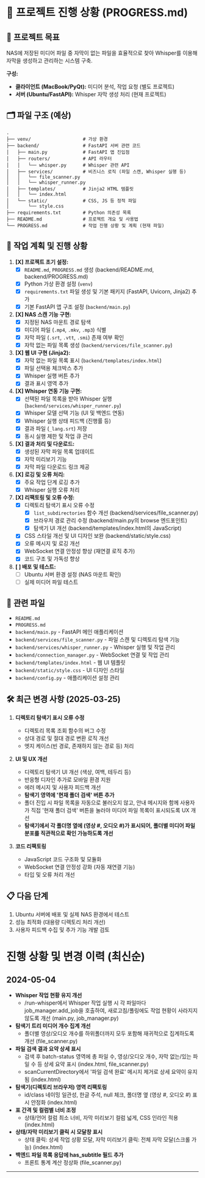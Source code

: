 # 🚧 프로젝트 진행 상황 (PROGRESS.md)

## 🎯 프로젝트 목표

NAS에 저장된 미디어 파일 중 자막이 없는 파일을 효율적으로 찾아 Whisper를 이용해 자막을 생성하고 관리하는 시스템 구축.

**구성:**

*   **클라이언트 (MacBook/PyQt):** 미디어 분석, 작업 요청 (별도 프로젝트)
*   **서버 (Ubuntu/FastAPI):** Whisper 자막 생성 처리 (현재 프로젝트)

## 🗂️ 파일 구조 (예상)

```
.
├── venv/                   # 가상 환경
├── backend/                # FastAPI 서버 관련 코드
│   ├── main.py             # FastAPI 앱 진입점
│   ├── routers/            # API 라우터
│   │   └── whisper.py      # Whisper 관련 API
│   ├── services/           # 비즈니스 로직 (파일 스캔, Whisper 실행 등)
│   │   └── file_scanner.py
│   │   └── whisper_runner.py
│   ├── templates/          # Jinja2 HTML 템플릿
│   │   └── index.html
│   └── static/             # CSS, JS 등 정적 파일
│       └── style.css
├── requirements.txt        # Python 의존성 목록
├── README.md               # 프로젝트 개요 및 사용법
└── PROGRESS.md             # 작업 진행 상황 및 계획 (현재 파일)
```

## 📝 작업 계획 및 진행 상황

1.  **[X] 프로젝트 초기 설정:**
    *   [X] `README.md`, `PROGRESS.md` 생성 (backend/README.md, backend/PROGRESS.md)
    *   [X] Python 가상 환경 설정 (`venv`)
    *   [X] `requirements.txt` 파일 생성 및 기본 패키지 (FastAPI, Uvicorn, Jinja2) 추가
    *   [X] 기본 FastAPI 앱 구조 설정 (`backend/main.py`)
2.  **[X] NAS 스캔 기능 구현:**
    *   [X] 지정된 NAS 마운트 경로 탐색
    *   [X] 미디어 파일 (`.mp4`, `.mkv`, `.mp3`) 식별
    *   [X] 자막 파일 (`.srt`, `.vtt`, `.smi`) 존재 여부 확인
    *   [X] 자막 없는 파일 목록 생성 (`backend/services/file_scanner.py`)
3.  **[X] 웹 UI 구현 (Jinja2):**
    *   [X] 자막 없는 파일 목록 표시 (`backend/templates/index.html`)
    *   [X] 파일 선택용 체크박스 추가
    *   [X] Whisper 실행 버튼 추가
    *   [X] 결과 표시 영역 추가
4.  **[X] Whisper 연동 기능 구현:**
    *   [X] 선택된 파일 목록을 받아 Whisper 실행 (`backend/services/whisper_runner.py`)
    *   [X] Whisper 모델 선택 기능 (UI 및 백엔드 연동)
    *   [X] Whisper 실행 상태 피드백 (진행률 등)
    *   [X] 결과 파일 (`_lang.srt`) 저장
    *   [X] 동시 실행 제한 및 작업 큐 관리
5.  **[X] 결과 처리 및 다운로드:**
    *   [X] 생성된 자막 파일 목록 업데이트
    *   [X] 자막 미리보기 기능
    *   [X] 자막 파일 다운로드 링크 제공
6.  **[X] 로깅 및 오류 처리:**
    *   [X] 주요 작업 단계 로깅 추가
    *   [X] Whisper 실행 오류 처리
7.  **[X] 리팩토링 및 오류 수정:**
    *   [X] 디렉토리 탐색기 표시 오류 수정
       *   [X] `list_subdirectories` 함수 개선 (backend/services/file_scanner.py)
       *   [X] 브라우저 경로 관리 수정 (backend/main.py의 browse 엔드포인트)
       *   [X] 탐색기 UI 개선 (backend/templates/index.html의 JavaScript)
    *   [X] CSS 스타일 개선 및 UI 디자인 보완 (backend/static/style.css)
    *   [X] 오류 메시지 및 로깅 개선
    *   [X] WebSocket 연결 안정성 향상 (재연결 로직 추가)
    *   [X] 코드 구조 및 가독성 향상
8.  **[ ] 배포 및 테스트:**
    *   [ ] Ubuntu 서버 환경 설정 (NAS 마운트 확인)
    *   [ ] 실제 미디어 파일 테스트

## 🔗 관련 파일

*   `README.md`
*   `PROGRESS.md`
*   `backend/main.py` - FastAPI 메인 애플리케이션
*   `backend/services/file_scanner.py` - 파일 스캔 및 디렉토리 탐색 기능
*   `backend/services/whisper_runner.py` - Whisper 실행 및 작업 관리
*   `backend/connection_manager.py` - WebSocket 연결 및 작업 관리
*   `backend/templates/index.html` - 웹 UI 템플릿
*   `backend/static/style.css` - UI 디자인 스타일
*   `backend/config.py` - 애플리케이션 설정 관리

## 🛠️ 최근 변경 사항 (2025-03-25)

1. **디렉토리 탐색기 표시 오류 수정**
   - 디렉토리 목록 조회 함수의 버그 수정
   - 상대 경로 및 절대 경로 변환 로직 개선
   - 엣지 케이스(빈 경로, 존재하지 않는 경로 등) 처리

2. **UI 및 UX 개선**
   - 디렉토리 탐색기 UI 개선 (색상, 여백, 테두리 등)
   - 반응형 디자인 추가로 모바일 환경 지원
   - 에러 메시지 및 사용자 피드백 개선
   - **탐색기 영역에 '현재 폴더 검색' 버튼 추가**
   - 폴더 진입 시 파일 목록을 자동으로 불러오지 않고, 안내 메시지와 함께 사용자가 직접 '현재 폴더 검색' 버튼을 눌러야 미디어 파일 목록이 표시되도록 UX 개선
   - **탐색기에서 각 폴더명 옆에 (영상 #, 오디오 #)가 표시되어, 폴더별 미디어 파일 분포를 직관적으로 확인 가능하도록 개선**

3. **코드 리팩토링**
   - JavaScript 코드 구조화 및 모듈화
   - WebSocket 연결 안정성 강화 (자동 재연결 기능)
   - 타입 및 오류 처리 개선

## 📋 다음 단계

1. Ubuntu 서버에 배포 및 실제 NAS 환경에서 테스트
2. 성능 최적화 (대용량 디렉토리 처리 개선)
3. 사용자 피드백 수집 및 추가 기능 개발 검토 

# 진행 상황 및 변경 이력 (최신순)

## 2024-05-04

- **Whisper 작업 현황 유지 개선**
  - /run-whisper에서 Whisper 작업 실행 시 각 파일마다 job_manager.add_job을 호출하여, 새로고침/폴링에도 작업 현황이 사라지지 않도록 개선 (main.py, job_manager.py)
- **탐색기 트리 미디어 개수 집계 개선**
  - 폴더별 영상/오디오 개수를 하위폴더까지 모두 포함해 재귀적으로 집계하도록 개선 (file_scanner.py)
- **파일 검색 결과 요약 상세 표시**
  - 검색 후 batch-status 영역에 총 파일 수, 영상/오디오 개수, 자막 없는/있는 파일 수 등 상세 요약 표시 (index.html, file_scanner.py)
  - scanCurrentDirectory에서 '파일 검색 완료' 메시지 제거로 상세 요약이 유지됨 (index.html)
- **탐색기(디렉토리 브라우저) 영역 리팩토링**
  - id/class 네이밍 일관성, 한글 주석, null 체크, 폴더명 옆 (영상 #, 오디오 #) 표시 안정화 (index.html)
- **표 간격 및 컬럼별 너비 조정**
  - 상태/언어 컬럼 최소 너비, 자막 미리보기 컬럼 넓게, CSS 인라인 적용 (index.html)
- **상태/자막 미리보기 클릭 시 모달창 표시**
  - 상태 클릭: 상세 작업 상황 모달, 자막 미리보기 클릭: 전체 자막 모달(스크롤 가능) (index.html)
- **백엔드 파일 목록 응답에 has_subtitle 필드 추가**
  - 프론트 통계 계산 정상화 (file_scanner.py)

--- 
